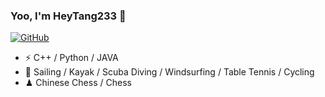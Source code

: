 ### Yoo, I'm HeyTang233 👋

[![GitHub](https://img.shields.io/badge/dynamic/json?logo=github&label=GitHub&labelColor=495867&color=495867&query=%24.data.totalSubs&url=https%3A%2F%2Fapi.spencerwoo.com%2Fsubstats%2F%3Fsource%3Dgithub%26queryKey%3DHeyTang233&style=flat-square)](https://github.com/HeyTang233)

- ⚡ C++ / Python / JAVA
- 🏃 Sailing / Kayak / Scuba Diving / Windsurfing / Table Tennis / Cycling
- ♟ Chinese Chess / Chess 
